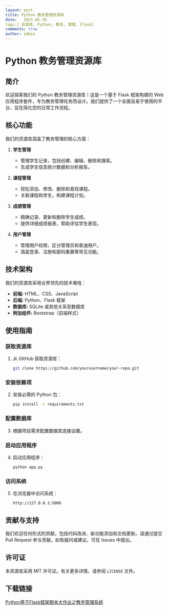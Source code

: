 ```yaml
---
layout: post
title: Python 教务管理资源库
date:   2021-05-30
tags:[ 资源库, Python, 教务, 管理, Flask]
comments: true
author: admin
---
```

# Python 教务管理资源库

## 简介

欢迎探索我们的 Python 教务管理资源库！这是一个基于 Flask 框架构建的 Web 应用程序套件，专为教务管理任务而设计。我们提供了一个全面且易于使用的平台，旨在简化您的日常工作流程。

## 核心功能

我们的资源库涵盖了教务管理的核心方面：

1. **学生管理**
   - 管理学生记录，包括创建、编辑、删除和搜索。
   - 生成学生信息统计数据和分析报告。

2. **课程管理**
   - 轻松添加、修改、删除和查找课程。
   - 关联课程和学生，构建课程计划。

3. **成绩管理**
   - 精确记录、更新和删除学生成绩。
   - 提供详细成绩报表，帮助评估学生表现。

4. **用户管理**
   - 管理用户权限，区分管理员和普通用户。
   - 涵盖登录、注册和密码重置等常见功能。

## 技术架构

我们的资源库采用业界领先的技术堆栈：

- **前端:** HTML、CSS、JavaScript
- **后端:** Python、Flask 框架
- **数据库:** SQLite 或其他关系型数据库
- **附加组件:** Bootstrap（前端样式）

## 使用指南

### 获取资源库

1. 从 GitHub 获取资源库：
   ```bash
   git clone https://github.com/yourusername/your-repo.git
   ```

### 安装依赖项

2. 安装必需的 Python 包：
   ```bash
   pip install -r requirements.txt
   ```

### 配置数据库

3. 根据项目需求配置数据库连接设置。

### 启动应用程序

4. 启动应用程序：
   ```bash
   python app.py
   ```

### 访问系统

5. 在浏览器中访问系统：
   ```
   http://127.0.0.1:5000
   ```

## 贡献与支持

我们欢迎任何形式的贡献，包括代码改进、新功能添加和文档更新。请通过提交 Pull Request 参与贡献。如有疑问或建议，可在 Issues 中提出。

## 许可证

本资源库采用 MIT 许可证。有关更多详情，请参阅 `LICENSE` 文件。

## 下载链接

[Python基于Flask框架期末大作业之教务管理系统](https://pan.quark.cn/s/942ab21269af)